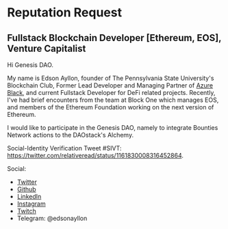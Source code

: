 # Reputation Request

## Fullstack Blockchain Developer [Ethereum, EOS], Venture Capitalist

Hi Genesis DAO. 

My name is Edson Ayllon, founder of The Pennsylvania State University's Blockchain Club, Former Lead Developer and Managing Partner of [Azure Black](https://azureblack.com/), and current Fullstack Developer for DeFi related projects. Recently, I've had brief encounters from the team at Block One which manages EOS, and members of the Ethereum Foundation working on the next version of Ethereum. 

I would like to participate in the Genesis DAO, namely to integrate Bounties Network actions to the DAOstack's Alchemy.

Social-Identity Verification Tweet #SIVT: https://twitter.com/relativeread/status/1161830008316452864.

Social:

- [Twitter](https://twitter.com/relativeread)
- [Github](https://github.com/edsonayllon)
- [LinkedIn](https://www.linkedin.com/in/edson-ayllon/)
- [Instagram](https://www.instagram.com/edsonrayllon/)
- [Twitch](https://www.twitch.tv/edson6)
- Telegram: @edsonayllon
